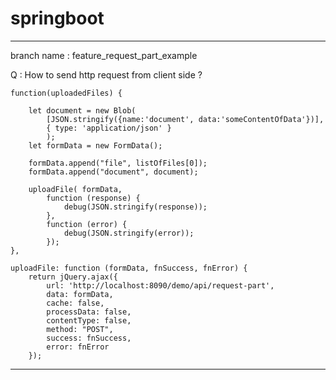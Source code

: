 # springboot

----------------------------------------------------------------------------------------------------------------------------------------
branch name : feature_request_part_example

  Q : How to send http request from client side ? 

	function(uploadedFiles) {

		let document = new Blob(
			[JSON.stringify({name:'document', data:'someContentOfData'})],
			{ type: 'application/json' }
			);
		let formData = new FormData();

		formData.append("file", listOfFiles[0]);
		formData.append("document", document);

		uploadFile( formData,
			function (response) {
				debug(JSON.stringify(response));
			},
			function (error) {
				debug(JSON.stringify(error));
			});
	},

	uploadFile: function (formData, fnSuccess, fnError) {
		return jQuery.ajax({
			url: 'http://localhost:8090/demo/api/request-part',
			data: formData,
			cache: false,
			processData: false,
			contentType: false,
			method: "POST",
			success: fnSuccess,
			error: fnError
		});
      
----------------------------------------------------------------------------------------------------------------------------------------
      
